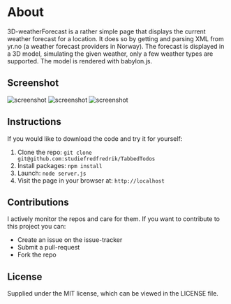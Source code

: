# About
3D-weatherForecast is a rather simple page that displays the current weather forecast for a location.
It does so by getting and parsing XML from yr.no (a weather forecast providers in Norway).
The forecast is displayed in a 3D model, simulating the given weather, only a few weather types are supported.
The model is rendered with babylon.js.

## Screenshot
![screenshot]()
![screenshot]()
![screenshot]()

## Instructions
If you would like to download the code and try it for yourself:

1. Clone the repo: `git clone git@github.com:studiefredfredrik/TabbedTodos`
2. Install packages: `npm install`
3. Launch: `node server.js`
7. Visit the page in your browser at: `http://localhost`

## Contributions
I actively monitor the repos and care for them. If you want to contribute to this project you can:
* Create an issue on the issue-tracker 
* Submit a pull-request 
* Fork the repo

## License
Supplied under the MIT license, which can be viewed in the LICENSE file.